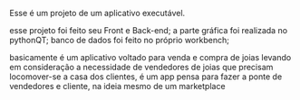  Esse é um projeto de um aplicativo executável.

esse projeto foi feito seu Front e Back-end;
a parte gráfica foi realizada no pythonQT;
banco de dados foi feito no próprio workbench;

basicamente é um aplicativo voltado para venda e compra de joias levando em consideração
a necessidade de vendedores de joias que precisam locomover-se a casa dos clientes, é um app pensa para fazer a ponte de vendedores
e cliente, na ideia mesmo de um marketplace
